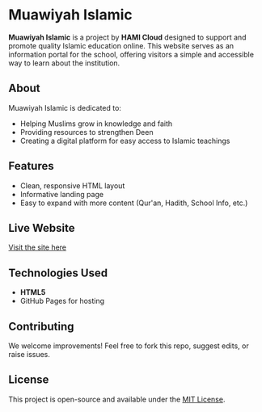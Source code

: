 # Muawiyah Islamic

**Muawiyah Islamic** is a project by **HAMI Cloud** designed to support and promote quality Islamic education online. This website serves as an information portal for the school, offering visitors a simple and accessible way to learn about the institution.

## About

Muawiyah Islamic is dedicated to:
- Helping Muslims grow in knowledge and faith
- Providing resources to strengthen Deen
- Creating a digital platform for easy access to Islamic teachings

## Features

- Clean, responsive HTML layout
- Informative landing page
- Easy to expand with more content (Qur'an, Hadith, School Info, etc.)

## Live Website

[Visit the site here](https://hami-cloud.github.io/Muawiyah-islamic/)

## Technologies Used

- **HTML5**
- GitHub Pages for hosting

## Contributing

We welcome improvements! Feel free to fork this repo, suggest edits, or raise issues.

## License

This project is open-source and available under the [MIT License](LICENSE).

